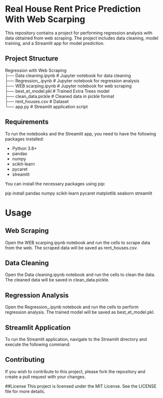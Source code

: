# Real House Rent Price Prediction With Web Scarping

This repository contains a project for performing regression analysis with data obtained from web scraping. The project includes data cleaning, model training, and a Streamlit app for model prediction.

## Project Structure

Regression with Web Scraping<br>
├── Data cleaning.ipynb # Jupyter notebook for data cleaning <br>
├── Regression_.ipynb # Jupyter notebook for regression analysis<br>
├── WEB scarping.ipynb # Jupyter notebook for web scraping<br>
├── best_et_model.pkl # Trained Extra Trees model<br>
├── clean_data.pickle # Cleaned data in pickle format<br>
├── rent_houses.csv # Dataset<br>
└── app.py # Streamlit application script

## Requirements

To run the notebooks and the Streamlit app, you need to have the following packages installed:

- Python 3.8+
- pandas
- numpy
- scikit-learn
- pycaret
- streamlit

You can install the necessary packages using pip:

pip install pandas numpy scikit-learn pycaret matplotlib seaborn streamlit

# Usage

## Web Scraping
Open the WEB scarping.ipynb notebook and run the cells to scrape data from the web. The scraped data will be saved as rent_houses.csv.

## Data Cleaning
Open the Data cleaning.ipynb notebook and run the cells to clean the data. The cleaned data will be saved in clean_data.pickle.

## Regression Analysis
Open the Regression_.ipynb notebook and run the cells to perform regression analysis. The trained model will be saved as best_et_model.pkl.

## Streamlit Application
To run the Streamlit application, navigate to the Streamlit directory and execute the following command:

## Contributing
If you wish to contribute to this project, please fork the repository and create a pull request with your changes.

##License
This project is licensed under the MIT License. See the LICENSE file for more details.
